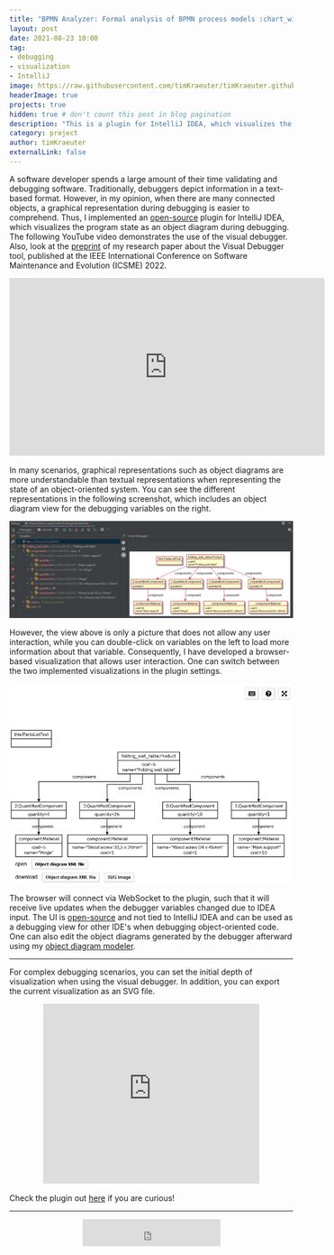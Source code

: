 ```yaml
---
title: "BPMN Analyzer: Formal analysis of BPMN process models :chart_with_upwards_trend:"
layout: post
date: 2021-08-23 10:00
tag:
- debugging
- visualization
- IntelliJ
image: https://raw.githubusercontent.com/timKraeuter/timKraeuter.github.io/master/assets/images/visualDebugger/pluginIcon.png
headerImage: true
projects: true
hidden: true # don't count this post in blog pagination
description: "This is a plugin for IntelliJ IDEA, which visualizes the program state as an object diagram during debugging."
category: project
author: timKraeuter
externalLink: false
---
```


A software developer spends a large amount of their time validating and debugging software.
Traditionally, debuggers depict information in a text-based format.
However, in my opinion, when there are many connected objects, a graphical representation during debugging is easier to comprehend.
Thus, I implemented an [open-source](https://github.com/timKraeuter/VisualDebugger) plugin for IntelliJ IDEA, which visualizes the program state as an object diagram during debugging.
The following YouTube video demonstrates the use of the visual debugger.
Also, look at the [preprint](https://raw.githubusercontent.com/timKraeuter/timKraeuter.github.io/master/assets/publications/The_Visual_Debugger_Tool.pdf) of my research paper about the Visual Debugger tool, published at the IEEE International Conference on Software Maintenance and Evolution (ICSME) 2022.

<div style="text-align:center">
<iframe width="560" height="315" src="https://www.youtube.com/embed/lU_OgotweRk" title="Visual Debugger Tool Demonstration" frameborder="0" allow="accelerometer; autoplay; clipboard-write; encrypted-media; gyroscope; picture-in-picture" allowfullscreen></iframe>
</div>

In many scenarios, graphical representations such as object diagrams are more understandable than textual representations when representing the state of an object-oriented system.
You can see the different representations in the following screenshot, which includes an object diagram view for the debugging variables on the right.

![Screenshot embedded UI](https://raw.githubusercontent.com/timKraeuter/timKraeuter.github.io/master/assets/images/visualDebugger/overview.png)

However, the view above is only a picture that does not allow any user interaction, while you can double-click on variables on the left to load more information about that variable.
Consequently, I have developed a browser-based visualization that allows user interaction. One can switch between the two implemented visualizations in the plugin settings.

![Screenshot browser UI](https://raw.githubusercontent.com/timKraeuter/timKraeuter.github.io/master/assets/images/visualDebugger/webUI.png)

The browser will connect via WebSocket to the plugin, such that it will receive live updates when the debugger variables changed due to IDEA input.
The UI is [open-source](https://github.com/timKraeuter/object-diagram-modeler/tree/master/debugger) and not tied to IntelliJ IDEA and can be used as a debugging view for other IDE's when debugging object-oriented code.
One can also edit the object diagrams generated by the debugger afterward using my [object diagram modeler](https://timkraeuter.com/object-diagram-modeler/).

---

For complex debugging scenarios, you can set the initial depth of visualization when using the visual debugger.
In addition, you can export the current visualization as an SVG file.

<div style="text-align:center">
    <iframe frameborder="none" width="384px" height="319px" src="https://plugins.jetbrains.com/embeddable/card/16851"></iframe>
</div>

Check the plugin out [here](https://plugins.jetbrains.com/plugin/16851-visual-debugger) if you are curious!

---

<div style="text-align:center">
    <iframe frameborder="none" width="245px" height="48px" src="https://plugins.jetbrains.com/embeddable/install/16851"></iframe>
</div>
